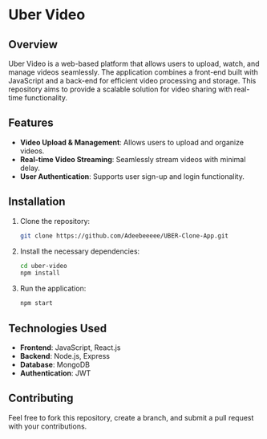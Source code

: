 # Uber Video

## Overview

Uber Video is a web-based platform that allows users to upload, watch, and manage videos seamlessly. The application combines a front-end built with JavaScript and a back-end for efficient video processing and storage. This repository aims to provide a scalable solution for video sharing with real-time functionality.

## Features

- **Video Upload & Management**: Allows users to upload and organize videos.
- **Real-time Video Streaming**: Seamlessly stream videos with minimal delay.
- **User Authentication**: Supports user sign-up and login functionality.
  
## Installation

1. Clone the repository:
   ```bash
   git clone https://github.com/Adeebeeeee/UBER-Clone-App.git
   ```
   
2. Install the necessary dependencies:
   ```bash
   cd uber-video
   npm install
   ```

3. Run the application:
   ```bash
   npm start
   ```

## Technologies Used

- **Frontend**: JavaScript, React.js
- **Backend**: Node.js, Express
- **Database**: MongoDB
- **Authentication**: JWT

## Contributing

Feel free to fork this repository, create a branch, and submit a pull request with your contributions.
